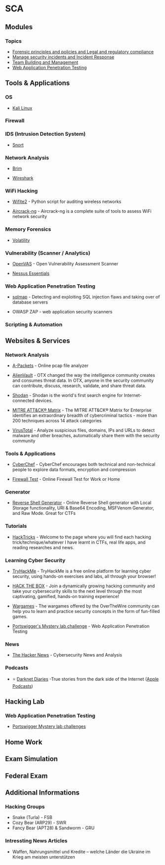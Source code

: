 # SCA

## Modules


### Topics

* [Forensic principles and policies and Legal and regulatory compliance](Topics/Forensic%20principles%20and%20policies%20and%20Legal%20and%20regulatory%20compliance/README.md)
* [Manage security incidents and Incident Response](Topics/Manage%20security%20incidents%20and%20Incident%20Response/README.md)
* [Team Building and Management](Topics/Team%20Building%20and%20Management/README.md)
* [Web Application Penetration Testing](Topics/Web%20Application%20Penetration%20Testing/README.md)




## Tools & Applications


### OS
* [Kali Linux](Tools/Kali%20Linux/Kali%20Linux.md)


### Firewall



### IDS (Intrusion Detection System)


* [Snort](Tools/Snort/Snort.md) 


### Network Analysis
* [Brim](Tools/Brim/Brim.md)

* [Wireshark](Tools/Wireshark/Wireshark.md)

### WiFi Hacking



* [Wifite2](Tools/Wifite2/Wifite2.md) - Python script for auditing wireless networks

* [Aircrack-ng](Tools/Aircrack-ng/Aircrack-ng.md) - Aircrack-ng is a complete suite of tools to assess WiFi network security

### Memory Forensics

* [Volatility](Tools/Volatility/Volatility.md)

### Vulnerability (Scanner / Analytics)


* [OpenVAS](Tools/OpenVAS/OpenVAS.md) - Open Vulnerability Assessment Scanner

* [Nessus Essentials](Tools/Nessus%20Essentials/Nessus%20Essentials.md)

### Web Application Penetration Testing

* [sqlmap](Tools/sqlmap/sqlmap.md) - Detecting and exploiting SQL injection flaws and taking over of database servers

* OWASP ZAP - web application security scanners

### Scripting & Automation

## Websites & Services


### Network Analysis

* [A-Packets](https://apackets.com) - Online pcap file analyzer

* [AlienVault](https://otx.alienvault.com) - OTX changed the way the intelligence community creates and consumes threat data. In OTX, anyone in the security community can contribute, discuss, research, validate, and share threat data. 

* [Shodan](https://www.shodan.io) - Shodan is the world's first search engine for Internet-connected devices.

* [MITRE ATT&CK® Matrix](https://attack.mitre.org/matrices/enterprise/) - The MITRE ATT&CK® Matrix for Enterprise identifies an extraordinary breadth of cybercriminal tactics - more than 200 techniques across 14 attack categories

* [VirusTotal](https://www.virustotal.com/) - Analyze suspicious files, domains, IPs and URLs to detect malware and other breaches, automatically share them with the security community

### Tools & Applications

* [CyberChef](https://gchq.github.io/CyberChef/) - CyberChef encourages both technical and non-technical people to explore data formats, encryption and compression

* [Firewall Test](https://hackertarget.com/firewall-test/) - Online Firewall Test for Work or Home

### Generator

* [Reverse Shell Generator](https://www.revshells.com) - Online Reverse Shell generator with Local Storage functionality, URI & Base64 Encoding, MSFVenom Generator, and Raw Mode. Great for CTFs

### Tutorials

* [HackTricks](https://book.hacktricks.xyz) - Welcome to the page where you will find each hacking trick/technique/whatever I have learnt in CTFs, real life apps, and reading researches and news.

### Learning Cyber Security

* [TryHackMe](https://tryhackme.com) - TryHackMe is a free online platform for learning cyber security, using hands-on exercises and labs, all through your browser!

* [HACK THE BOX](https://www.hackthebox.com) - Join a dynamically growing hacking community and take your cybersecurity skills to the next level through the most captivating, gamified, hands-on training experience!

* [Wargames](https://overthewire.org/wargames/) - The wargames offered by the OverTheWire community can help you to learn and practice security concepts in the form of fun-filled games.

* [Portswigger's Mystery lab challenge](https://portswigger.net/web-security/all-labs) - Web Application Penetration Testing



### News

*  [The Hacker News](https://thehackernews.com) -  Cybersecurity News and Analysis

### Podcasts

*  ⭐️ [Darknet Diaries](https://darknetdiaries.com) -True stories from the dark side of the Internet ([Apple Podcasts](https://podcasts.apple.com/ch/podcast/darknet-diaries/id1296350485))



## Hacking Lab

### Web Application Penetration Testing

* [Portswigger Mystery lab challenges](HackingLab/Portswigger%20Mystery%20lab%20challenge/Portswigger%20Mystery%20lab%20challenge.md) 


## Home Work



## Exam Simulation


## Federal Exam


## Additional Informations

### Hacking Groups

* Snake (Turla) - FSB
* Cozy Bear (ARP29) - SWR
* Fancy Bear (APT28) & Sandworm - GRU

### Intressting News Articles
* Waffen, Nahrungsmittel und Kredite – welche Länder die Ukraine im Krieg am meisten unterstützen